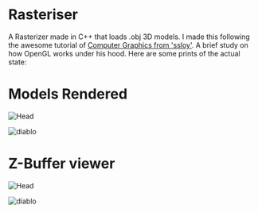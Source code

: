 # Rasteriser
A Rasterizer made in C++ that loads .obj 3D models. I made this following the awesome tutorial of [Computer Graphics from 'ssloy'](https://github.com/ssloy/tinyrenderer/wiki). A brief study on how OpenGL works under his hood. Here are some prints of the actual state:

# Models Rendered
![Head](https://github.com/lucpena/Rasterizer/blob/master/img/head.png)

![diablo](https://github.com/lucpena/Rasterizer/blob/master/img/diablo.png)

# Z-Buffer viewer
![Head](https://github.com/lucpena/Rasterizer/blob/master/img/head-zbuffer.png)

![diablo](https://github.com/lucpena/Rasterizer/blob/master/img/diablo-zbuffer.png)
